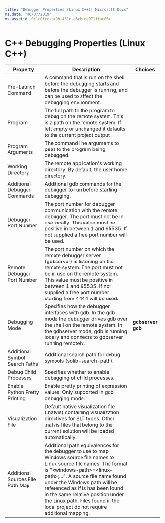 ```yaml
---
title: "Debugger Properties (Linux C++)| Microsoft Docs"
ms.date: "06/07/2019"
ms.assetid: 0c1c0fcc-a49b-451c-a5cb-ce9711fac064
---
```

# C++ Debugging Properties (Linux C++)

Property | Description | Choices
--- | ---| ---
Pre-Launch Command | A command that is run on the shell before the debugging starts and before the debugger is running, and can be used to affect the debugging environment.
Program | The full path to the program to debug on the remote system. This is a path on the remote system. If left empty or unchanged it defaults to the current project output.
Program Arguments | The command line arguments to pass to the program being debugged.
Working Directory | The remote application's working directory. By default, the user home directory.
Additional Debugger Commands | Additional gdb commands for the debugger to run before starting debugging.
Debugger Port Number | The port number for debugger communication with the remote debugger. The port must not be in use locally. This value must be positive in between 1 and 65535. If not supplied a free port number will be used.
Remote Debugger Port Number | The port number on which the remote debugger server (gdbserver) is listening on the remote system. The port must not be in use on the remote system. This value must be positive in between 1 and 65535. If not supplied a free port number starting from 4444 will be used.
Debugging Mode | Specifies how the debugger interfaces with gdb. In the gdb mode the debugger drives gdb over the shell on the remote system. In the gdbserver mode, gdb is running locally and connects to gdbserver running remotely. | **gdbserver**<br>**gdb**<br>
Additional Symbol Search Paths | Additional search path for debug symbols (solib-search-path).
Debug Child Processes | Specifies whether to enable debugging of child processes.
Enable Python Pretty Printing | Enable pretty printing of expression values. Only supported in gdb debugging mode.
Visualization File | Default native visualization file (.natvis) containing visualization directives for SLT types. Other .natvis files that belong to the current solution will be loaded automatically.
Additional Sources File Path Map | Additional path equivalences for the debugger to use to map Windows source file names to Linux source file names. The format is "\<windows-path>=\<linux-path>;...". A source file name found under the Windows path will be referenced as if is has been found in the same relative position under the Linux path. Files found in the local project do not require additional mapping.
